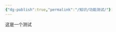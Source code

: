 ```yaml
---
{"dg-publish":true,"permalink":"/知识/功能测试/"}
---
```


这是一个测试

<script src="https://giscus.app/client.js"
        data-repo="zssgl/KnowledgeBase"
        data-repo-id="R_kgDOLMZuDQ"
        data-category="General"
        data-category-id="DIC_kwDOLMZuDc4Cdmuu"
        data-mapping="pathname"
        data-strict="0"
        data-reactions-enabled="1"
        data-emit-metadata="0"
        data-input-position="top"
        data-theme="preferred_color_scheme"
        data-lang="zh-CN"
        crossorigin="anonymous"
        async>